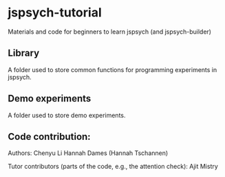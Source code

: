 # jspsych-tutorial

Materials and code for beginners to learn jspsych (and jspsych-builder)

## Library

A folder used to store common functions for programming experiments in jspsych.

## Demo experiments

A folder used to store demo experiments.

## Code contribution:

Authors:
Chenyu Li
Hannah Dames (Hannah Tschannen)

Tutor contributors (parts of the code, e.g., the attention check): 
Ajit Mistry